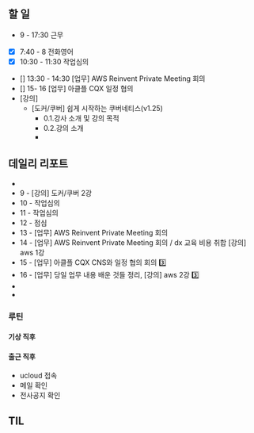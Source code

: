## 할 일
- 9 - 17:30 근무
- [x] 7:40 - 8 전화영어
- [x] 10:30 - 11:30 작업심의
- [] 13:30 - 14:30 [업무] AWS Reinvent Private Meeting 회의
- [] 15- 16 [업무] 아클플 CQX 일정 협의 
- [강의]
	- [도커/쿠버] 쉽게 시작하는 쿠버네티스(v1.25)
		- 0.1.강사 소개 및 강의 목적
		- 0.2.강의 소개
		- 
## 데일리 리포트
-
-  9 - [강의] 도커/쿠버 2강
- 10 - 작업심의
- 11 - 작업심의
- 12 - 점심
- 13 - [업무] AWS Reinvent Private Meeting 회의
- 14 - [업무] AWS Reinvent Private Meeting 회의 / dx 교육 비용 취합 [강의] aws 1강
- 15 - [업무] 아클플 CQX CNS와 일정 협의 회의 3️⃣
- 16 - [업무] 당일 업무 내용 배운 것들 정리, [강의] aws 2강 3️⃣
- 
- 

### 루틴
#### 기상 직후

#### 출근 직후
- ucloud 접속
- 메일 확인
- 전사공지 확인

## TIL

<!--stackedit_data:
eyJoaXN0b3J5IjpbMTg2MzIwNTcyOF19
-->